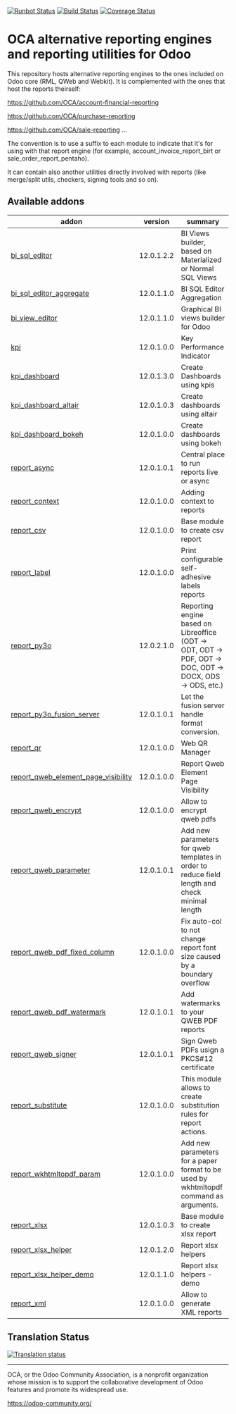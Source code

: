 [![Runbot Status](https://runbot.odoo-community.org/runbot/badge/flat/143/12.0.svg)](https://runbot.odoo-community.org/runbot/repo/github-com-oca-reporting-engine-143)
[![Build Status](https://travis-ci.org/OCA/reporting-engine.svg?branch=12.0)](https://travis-ci.org/OCA/reporting-engine)
[![Coverage Status](https://img.shields.io/coveralls/OCA/reporting-engine.svg)](https://coveralls.io/r/OCA/reporting-engine?branch=12.0)

OCA alternative reporting engines and reporting utilities for Odoo
==================================================================

This repository hosts alternative reporting engines to the ones included on Odoo core (RML, QWeb and Webkit). It is complemented with the ones that host the reports theirself:

https://github.com/OCA/account-financial-reporting

https://github.com/OCA/purchase-reporting

https://github.com/OCA/sale-reporting
...

The convention is to use a suffix to each module to indicate that it's for using with that report engine (for example, account_invoice_report_birt or sale_order_report_pentaho).

It can contain also another utilities directly involved with reports (like merge/split utils, checkers, signing tools and so on).

[//]: # (addons)

Available addons
----------------
addon | version | summary
--- | --- | ---
[bi_sql_editor](bi_sql_editor/) | 12.0.1.2.2 | BI Views builder, based on Materialized or Normal SQL Views
[bi_sql_editor_aggregate](bi_sql_editor_aggregate/) | 12.0.1.1.0 | BI SQL Editor Aggregation
[bi_view_editor](bi_view_editor/) | 12.0.1.1.0 | Graphical BI views builder for Odoo
[kpi](kpi/) | 12.0.1.0.0 | Key Performance Indicator
[kpi_dashboard](kpi_dashboard/) | 12.0.1.3.0 | Create Dashboards using kpis
[kpi_dashboard_altair](kpi_dashboard_altair/) | 12.0.1.0.3 | Create dashboards using altair
[kpi_dashboard_bokeh](kpi_dashboard_bokeh/) | 12.0.1.0.0 | Create dashboards using bokeh
[report_async](report_async/) | 12.0.1.0.1 | Central place to run reports live or async
[report_context](report_context/) | 12.0.1.0.0 | Adding context to reports
[report_csv](report_csv/) | 12.0.1.0.0 | Base module to create csv report
[report_label](report_label/) | 12.0.1.0.0 | Print configurable self-adhesive labels reports
[report_py3o](report_py3o/) | 12.0.2.1.0 | Reporting engine based on Libreoffice (ODT -> ODT, ODT -> PDF, ODT -> DOC, ODT -> DOCX, ODS -> ODS, etc.)
[report_py3o_fusion_server](report_py3o_fusion_server/) | 12.0.1.0.1 | Let the fusion server handle format conversion.
[report_qr](report_qr/) | 12.0.1.0.0 | Web QR Manager
[report_qweb_element_page_visibility](report_qweb_element_page_visibility/) | 12.0.1.0.0 | Report Qweb Element Page Visibility
[report_qweb_encrypt](report_qweb_encrypt/) | 12.0.1.0.0 | Allow to encrypt qweb pdfs
[report_qweb_parameter](report_qweb_parameter/) | 12.0.1.0.1 | Add new parameters for qweb templates in order to reduce field length and check minimal length
[report_qweb_pdf_fixed_column](report_qweb_pdf_fixed_column/) | 12.0.1.0.0 | Fix auto-col to not change report font size caused by a boundary overflow
[report_qweb_pdf_watermark](report_qweb_pdf_watermark/) | 12.0.1.0.1 | Add watermarks to your QWEB PDF reports
[report_qweb_signer](report_qweb_signer/) | 12.0.1.0.1 | Sign Qweb PDFs usign a PKCS#12 certificate
[report_substitute](report_substitute/) | 12.0.1.0.0 | This module allows to create substitution rules for report actions.
[report_wkhtmltopdf_param](report_wkhtmltopdf_param/) | 12.0.1.0.0 | Add new parameters for a paper format to be used by wkhtmltopdf command as arguments.
[report_xlsx](report_xlsx/) | 12.0.1.0.3 | Base module to create xlsx report
[report_xlsx_helper](report_xlsx_helper/) | 12.0.1.2.0 | Report xlsx helpers
[report_xlsx_helper_demo](report_xlsx_helper_demo/) | 12.0.1.1.0 | Report xlsx helpers - demo
[report_xml](report_xml/) | 12.0.1.0.0 | Allow to generate XML reports

[//]: # (end addons)


## Translation Status

[![Translation status](https://translation.odoo-community.org/widgets/reporting-engine-12-0/-/multi-auto.svg)](https://translation.odoo-community.org/engage/reporting-engine-12-0/?utm_source=widget)

----

OCA, or the Odoo Community Association, is a nonprofit organization whose
mission is to support the collaborative development of Odoo features and
promote its widespread use.

https://odoo-community.org/
